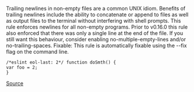 Trailing newlines in non-empty files are a common UNIX idiom. Benefits of trailing newlines include the ability to concatenate or append to files as well as output files to the terminal without interfering with shell prompts. This rule enforces newlines for all non-empty programs.
Prior to v0.16.0 this rule also enforced that there was only a single line at the end of the file. If you still want this behaviour, consider enabling no-multiple-empty-lines and/or no-trailing-spaces.
Fixable: This rule is automatically fixable using the --fix flag on the command line.

```
/*eslint eol-last: 2*/ function doSmth() {
var foo = 2;
}

```

[Source](http://eslint.org/docs/rules/eol-last)
